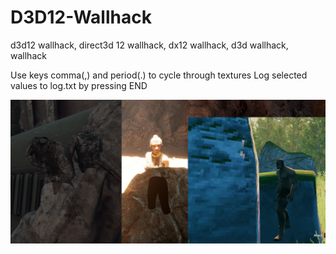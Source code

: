 # D3D12-Wallhack
d3d12 wallhack, direct3d 12 wallhack, dx12 wallhack, d3d wallhack, wallhack

Use keys comma(,) and period(.) to cycle through textures
Log selected values to log.txt by pressing END

[![alt text](https://github.com/DrNseven/D3D12-Wallhack/raw/main/d3d12wallhack.jpg)](https://www.youtube.com/watch?v=ad8gKDdxOug)

